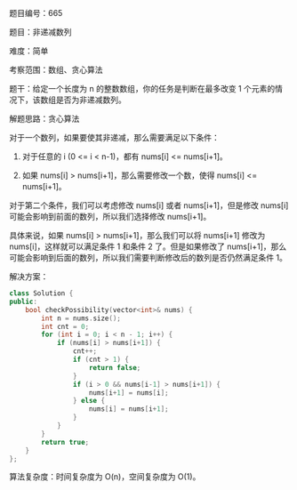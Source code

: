 题目编号：665

题目：非递减数列

难度：简单

考察范围：数组、贪心算法

题干：给定一个长度为 n 的整数数组，你的任务是判断在最多改变 1 个元素的情况下，该数组是否为非递减数列。

解题思路：贪心算法

对于一个数列，如果要使其非递减，那么需要满足以下条件：

1. 对于任意的 i (0 <= i < n-1)，都有 nums[i] <= nums[i+1]。

2. 如果 nums[i] > nums[i+1]，那么需要修改一个数，使得 nums[i] <= nums[i+1]。

对于第二个条件，我们可以考虑修改 nums[i] 或者 nums[i+1]，但是修改 nums[i] 可能会影响到前面的数列，所以我们选择修改 nums[i+1]。

具体来说，如果 nums[i] > nums[i+1]，那么我们可以将 nums[i+1] 修改为 nums[i]，这样就可以满足条件 1 和条件 2 了。但是如果修改了 nums[i+1]，那么可能会影响到后面的数列，所以我们需要判断修改后的数列是否仍然满足条件 1。

解决方案：

```cpp
class Solution {
public:
    bool checkPossibility(vector<int>& nums) {
        int n = nums.size();
        int cnt = 0;
        for (int i = 0; i < n - 1; i++) {
            if (nums[i] > nums[i+1]) {
                cnt++;
                if (cnt > 1) {
                    return false;
                }
                if (i > 0 && nums[i-1] > nums[i+1]) {
                    nums[i+1] = nums[i];
                } else {
                    nums[i] = nums[i+1];
                }
            }
        }
        return true;
    }
};
```

算法复杂度：时间复杂度为 O(n)，空间复杂度为 O(1)。